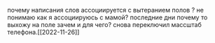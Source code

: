 почему написания слов ассоциируется с вытеранием полов ?
не понимаю как я ассоциируюсь с мамой?
последние дни почему то выхожу на поле зачем и для чего? снова переключил массштаб телефона.[[2022-11-26]]